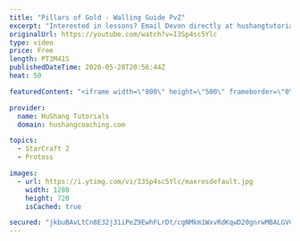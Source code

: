 ```yaml
---
title: "Pillars of Gold - Walling Guide PvZ"
excerpt: "Interested in lessons? Email Devon directly at hushangtutorials@outlook.com ------------------------------------------------------------------------------------------------------- Want to support HuShang Tutorials directly? Patreon is a website where you can contribute a monthly donation that will help"
originalUrl: https://youtube.com/watch?v=I3Sp4sc5Ylc
type: video
price: Free
length: PT3M41S
publishedDateTime: 2020-05-28T20:56:44Z
heat: 50

featuredContent: "<iframe width=\"800\" height=\"500\" frameborder=\"0\" src=\"https://www.youtube.com/embed/I3Sp4sc5Ylc\" allow=\"accelerometer; autoplay; encrypted-media; gyroscope; picture-in-picture\" allowfullscreen></iframe>"

provider:
  name: HuShang Tutorials
  domain: hushangcoaching.com

topics:
  - StarCraft 2
  - Protoss

images:
  - url: https://i.ytimg.com/vi/I3Sp4sc5Ylc/maxresdefault.jpg
    width: 1280
    height: 720
    isCached: true

secured: "jkbuBAvLtCn8E32j31iPeZ9EwhFLrDt/cgNMkm1WxvRdKqwD20gnrwMBALGVCx/FxxI5iqv5U/HS9KQFubU2I44zAH5u7sOZzM9jBlhnJF/vB9fclzb8TgQkThEdj4AH8WGrZSSAlheQ2smlRi/uH+GmUruvuVnT9MGjm3wdmF+czWOlvZrqsCU8dbzjj7MJtp6tzDEI1SKK+ra8S18efW0ZNpjOMcN/df8oAQ6GdRaXcnlhX14IP3xr8KpxHsOm0km55KlPZdVWO6wYeEYgtO5v4vKx5UM1jvSPJo1IuXBhN8qOblhyfCKy2W9REXkelxrfT5OFFg+oDHA8OoFbLNiQ0FkYiapZC1sradRdHD0tc6oxQORI5sVMV21Dt35WUZwHJcEBcrQNRMEjhHG1ZSqlzYq5sWXY0s6vPWNeS4E=;ilVmEIcZbaJEee4Yut0foQ=="
---
```


